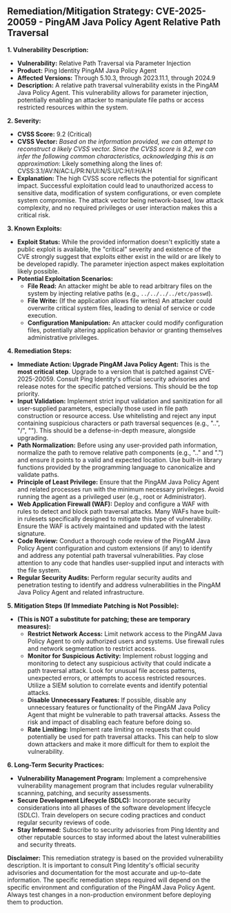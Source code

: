 ## Remediation/Mitigation Strategy: CVE-2025-20059 - PingAM Java Policy Agent Relative Path Traversal

**1. Vulnerability Description:**

*   **Vulnerability:** Relative Path Traversal via Parameter Injection
*   **Product:** Ping Identity PingAM Java Policy Agent
*   **Affected Versions:** Through 5.10.3, through 2023.11.1, through 2024.9
*   **Description:** A relative path traversal vulnerability exists in the PingAM Java Policy Agent. This vulnerability allows for parameter injection, potentially enabling an attacker to manipulate file paths or access restricted resources within the system.

**2. Severity:**

*   **CVSS Score:** 9.2 (Critical)
*   **CVSS Vector:** *Based on the information provided, we can attempt to reconstruct a likely CVSS vector. Since the CVSS score is 9.2, we can infer the following common characteristics, acknowledging this is an approximation*:  Likely something along the lines of: CVSS:3.1/AV:N/AC:L/PR:N/UI:N/S:U/C:H/I:H/A:H
*   **Explanation:** The high CVSS score reflects the potential for significant impact. Successful exploitation could lead to unauthorized access to sensitive data, modification of system configurations, or even complete system compromise. The attack vector being network-based, low attack complexity, and no required privileges or user interaction makes this a critical risk.

**3. Known Exploits:**

*   **Exploit Status:** While the provided information doesn't explicitly state a public exploit is available, the "critical" severity and existence of the CVE strongly suggest that exploits either exist in the wild or are likely to be developed rapidly.  The parameter injection aspect makes exploitation likely possible.
*   **Potential Exploitation Scenarios:**
    *   **File Read:** An attacker might be able to read arbitrary files on the system by injecting relative paths (e.g., `../../../../etc/passwd`).
    *   **File Write:** (If the application allows file writes) An attacker could overwrite critical system files, leading to denial of service or code execution.
    *   **Configuration Manipulation:** An attacker could modify configuration files, potentially altering application behavior or granting themselves administrative privileges.

**4. Remediation Steps:**

*   **Immediate Action: Upgrade PingAM Java Policy Agent:**  This is the **most critical step**.  Upgrade to a version that is patched against CVE-2025-20059.  Consult Ping Identity's official security advisories and release notes for the specific patched versions. This should be the top priority.
*   **Input Validation:** Implement strict input validation and sanitization for all user-supplied parameters, especially those used in file path construction or resource access.  Use whitelisting and reject any input containing suspicious characters or path traversal sequences (e.g., "..", "/", "\"). This should be a defense-in-depth measure, alongside upgrading.
*   **Path Normalization:**  Before using any user-provided path information, normalize the path to remove relative path components (e.g., ".." and ".") and ensure it points to a valid and expected location. Use built-in library functions provided by the programming language to canonicalize and validate paths.
*   **Principle of Least Privilege:**  Ensure that the PingAM Java Policy Agent and related processes run with the minimum necessary privileges.  Avoid running the agent as a privileged user (e.g., root or Administrator).
*   **Web Application Firewall (WAF):**  Deploy and configure a WAF with rules to detect and block path traversal attacks.  Many WAFs have built-in rulesets specifically designed to mitigate this type of vulnerability.  Ensure the WAF is actively maintained and updated with the latest signature.
*   **Code Review:**  Conduct a thorough code review of the PingAM Java Policy Agent configuration and custom extensions (if any) to identify and address any potential path traversal vulnerabilities.  Pay close attention to any code that handles user-supplied input and interacts with the file system.
*   **Regular Security Audits:** Perform regular security audits and penetration testing to identify and address vulnerabilities in the PingAM Java Policy Agent and related infrastructure.

**5. Mitigation Steps (If Immediate Patching is Not Possible):**

*   **(This is NOT a substitute for patching; these are temporary measures):**
    *   **Restrict Network Access:**  Limit network access to the PingAM Java Policy Agent to only authorized users and systems.  Use firewall rules and network segmentation to restrict access.
    *   **Monitor for Suspicious Activity:**  Implement robust logging and monitoring to detect any suspicious activity that could indicate a path traversal attack.  Look for unusual file access patterns, unexpected errors, or attempts to access restricted resources.  Utilize a SIEM solution to correlate events and identify potential attacks.
    *   **Disable Unnecessary Features:** If possible, disable any unnecessary features or functionality of the PingAM Java Policy Agent that might be vulnerable to path traversal attacks.  Assess the risk and impact of disabling each feature before doing so.
    *   **Rate Limiting:** Implement rate limiting on requests that could potentially be used for path traversal attacks. This can help to slow down attackers and make it more difficult for them to exploit the vulnerability.

**6. Long-Term Security Practices:**

*   **Vulnerability Management Program:** Implement a comprehensive vulnerability management program that includes regular vulnerability scanning, patching, and security assessments.
*   **Secure Development Lifecycle (SDLC):**  Incorporate security considerations into all phases of the software development lifecycle (SDLC).  Train developers on secure coding practices and conduct regular security reviews of code.
*   **Stay Informed:**  Subscribe to security advisories from Ping Identity and other reputable sources to stay informed about the latest vulnerabilities and security threats.

**Disclaimer:** This remediation strategy is based on the provided vulnerability description.  It is important to consult Ping Identity's official security advisories and documentation for the most accurate and up-to-date information.  The specific remediation steps required will depend on the specific environment and configuration of the PingAM Java Policy Agent. Always test changes in a non-production environment before deploying them to production.
